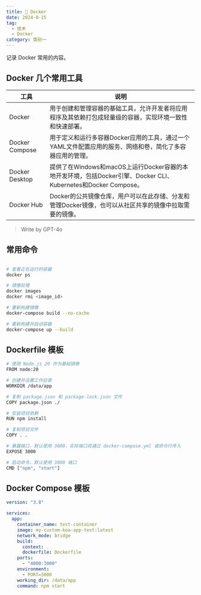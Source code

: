 ```yaml
---
title: 🐳 Docker
date: 2024-8-15
tag:
  - 技术
  - Docker
category: 类别一
---
```


记录 Docker 常用的内容。

## Docker 几个常用工具


| 工具           | 说明                                                                                                                                                        |
| -------------- | ------------------------------------------------------------------------------------------------------------------------------------------------------------ |
| Docker         | 用于创建和管理容器的基础工具，允许开发者将应用程序及其依赖打包成轻量级的容器，实现环境一致性和快速部署。                                                           |
| Docker Compose | 用于定义和运行多容器Docker应用的工具，通过一个YAML文件配置应用的服务、网络和卷，简化了多容器应用的管理。                                                         |
| Docker Desktop | 提供了在Windows和macOS上运行Docker容器的本地开发环境，包括Docker引擎、Docker CLI、Kubernetes和Docker Compose。                                                   |
| Docker Hub     | Docker的公共镜像仓库，用户可以在此存储、分发和管理Docker镜像，也可以从社区共享的镜像中拉取需要的镜像。                                                            |

> Write by GPT-4o


## 常用命令

```bash

# 查看正在运行的容器
docker ps 

# 镜像处理
docker images
docker rmi <image_id>

# 重新构建镜像
docker-compose build --no-cache 

# 重新构建并启动容器
docker-compose up --build  

```

## Dockerfile 模板

```bash
# 使用 Node.js 20 作为基础镜像
FROM node:20

# 创建并设置工作目录
WORKDIR /data/app

# 复制 package.json 和 package-lock.json 文件
COPY package.json ./

# 安装项目依赖
RUN npm install

# 复制项目文件
COPY . .

# 暴露端口，默认使用 3000，实际端口将通过 docker-compose.yml 或命令行传入
EXPOSE 3000

# 启动命令，默认使用 3000 端口
CMD ["npm", "start"]
```

## Docker Compose 模板

```yaml
version: "3.8"

services:
  app:
    container_name: test-container 
    image: my-custom-koa-app-test:latest
    network_mode: bridge
    build:
      context: .
      dockerfile: Dockerfile
    ports:
      - "4000:3000"
    environment:
      - PORT=3000
    working_dir: /data/app
    command: npm start
```